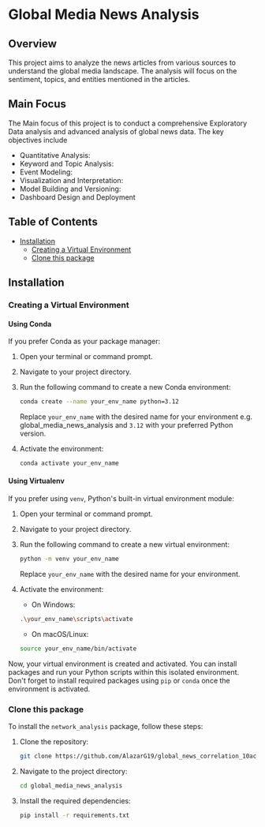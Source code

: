# Global Media News Analysis
## Overview
This project aims to analyze the news articles from various sources to understand the global media landscape. The analysis 
will focus on the sentiment, topics, and entities mentioned in the articles. 

## Main Focus
The Main focus of this project is to conduct a comprehensive Exploratory Data analysis and advanced analysis of
global news data. 
The key objectives include 

- Quantitative Analysis:
- Keyword and Topic Analysis:
- Event Modeling:
- Visualization and Interpretation:
- Model Building and Versioning:
- Dashboard Design and Deployment

## Table of Contents

- [Installation](#installation)
  - [Creating a Virtual Environment](#virtual-env)
  - [Clone this package](#clone)

## Installation

### Creating a Virtual Environment

#### Using Conda

If you prefer Conda as your package manager:

1. Open your terminal or command prompt.

2. Navigate to your project directory.

3. Run the following command to create a new Conda environment:

    ```bash
    conda create --name your_env_name python=3.12
    ```
    Replace `your_env_name` with the desired name for your environment e.g. global_media_news_analysis and `3.12` with your preferred Python version.

4. Activate the environment:

    ```bash
    conda activate your_env_name
    ```

#### Using Virtualenv

If you prefer using `venv`, Python's built-in virtual environment module:

1. Open your terminal or command prompt.

2. Navigate to your project directory.

3. Run the following command to create a new virtual environment:

    ```bash
    python -m venv your_env_name
    ```

    Replace `your_env_name` with the desired name for your environment.

4. Activate the environment:

    - On Windows:

    ```bash
    .\your_env_name\scripts\activate
    ```

    - On macOS/Linux:

    ```bash
    source your_env_name/bin/activate
    ```

Now, your virtual environment is created and activated. You can install packages and run your Python scripts within this isolated environment. Don't forget to install required packages using `pip` or `conda` once the environment is activated.

### Clone this package

To install the `network_analysis` package, follow these steps:

1. Clone the repository:
    ```bash
    git clone https://github.com/AlazarG19/global_news_correlation_10ac_week0
    ```
2. Navigate to the project directory:
    ```bash
    cd global_media_news_analysis
    ```
 
3. Install the required dependencies:
    ```bash
    pip install -r requirements.txt
    ```


